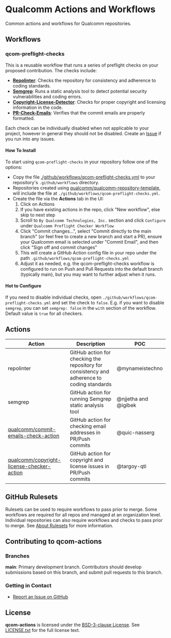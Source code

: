 # Qualcomm Actions and Workflows

Common actions and workflows for Qualcomm repositories.

## Workflows

### qcom-preflight-checks

This is a reusable workflow that runs a series of preflight checks on your proposed contribution. The checks include:

* **[Repolinter](https://github.com/todogroup/repolinter)**: Checks the repository for consistency and adherence to coding standards.
* **[Semgrep](https://github.com/semgrep/semgrep)**: Runs a static analysis tool to detect potential security vulnerabilities and coding errors.
* **[Copyright-License-Detector](https://github.com/qualcomm/copyright-license-checker-action)**: Checks for proper copyright and licensing information in the code.
* **[PR-Check-Emails](https://github.com/qualcomm/commit-emails-check-action)**: Verifies that the commit emails are properly formatted.

Each check can be individually disabled when not applicable to your project, however in general they should not be disabled. Create an [Issue](https://github.com/qualcomm/qcom-actions/issues) if you run into any issues.

#### How To Install

To start using `qcom-preflight-checks` in your repository follow one of the options:

* Copy the file [./github/workflows/qcom-preflight-checks.yml](./github/workflows/qcom-preflight-checks.yml) to your repository's `.github/workflows` directory.
* Repositories created using [qualcomm/qualcomm-repository-template](https://github.com/qualcomm/qualcomm-repository-template), will include the file at `./github/workflows/qcom-preflight-checks.yml`.
* Create the file via the **Actions** tab in the UI:
    1. Click on Actions
    1. If you have existing actions in the repo, click "New workflow", else skip to next step
    1. Scroll to `By Qualcomm Technologies, Inc.` section and click `Configure` under `Qualcomm Preflight Checker Workflow`
    1. Click "Commit changes...", select "Commit directly to the main branch" (or feel free to create a new branch and start a PR), ensure your Qualcomm email is selected under "Commit Email", and then click "Sign off and commit changes"
    1. This will create a GitHub Action config file in your repo under the path `.github/workflows/qcom-preflight-checks.yml`
    1. Adjust it as needed, e.g. the qcom-preflight-checks workflow is configured to run on Push and Pull Requests into the default branch (typically main), but you may want to further adjust when it runs.

#### Hot to Configure

If you need to disable individual checks, open `./github/workflows/qcom-preflight-checks.yml` and set the check to `false`. E.g. if you want to disable `semgrep`, you can set `semgrep: false` in the `with` section of the workflow. Default value is `true` for all checkers.

## Actions

| Action     | Description      | POC |
| ------------- | ------------- |------------- |
| repolinter| GitHub action for checking the repository for consistency and adherence to coding standards| @mynameistechno |
| semgrep | GitHub action for running Semgrep static analysis tool| @njjetha and @igibek |
| [qualcomm/commit-emails-check-action](https://github.com/qualcomm/commit-emails-check-action) | GitHub action for checking email addresses in PR/Push commits | @quic-nasserg |
| [qualcomm/copyright-license-checker-action](https://github.com/qualcomm/copyright-license-checker-action) | GitHub action for copyright and license issues in PR/Push commits | @targoy-qti |

## GitHub Rulesets

Rulesets can be used to require workflows to pass prior to merge. Some workflows are required for all repos and managed at an organization level. Individual repositories can also require workflows and checks to pass prior to merge. See [About Rulesets](https://docs.github.com/en/repositories/configuring-branches-and-merges-in-your-repository/managing-rulesets/about-rulesets) for more information.

## Contributing to qcom-actions

### Branches

**main**: Primary development branch. Contributors should develop submissions based on this branch, and submit pull requests to this branch.

### Getting in Contact

* [Report an Issue on GitHub](../../issues)

## License

**qcom-actions** is licensed under the [BSD-3-clause License](https://spdx.org/licenses/BSD-3-Clause.html). See [LICENSE.txt](LICENSE.txt) for the full license text.
